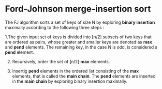 # Ford-Johnson merge-insertion sort

The FJ algorithm sorts a set of keys of size N by exploring **binary insertion** maximally according to the following three steps :

1.The given input set of keys is divided into [n/2] subsets of two keys that are ordered as pairs, whose greater and smaller keys are denoted as **max** and **pend** elements. The remaining key, in the case N is odd, is considered a **pend** element.

2. Recursively, order the set of [n/2] **max** elements.

3. Insertig **pend** elements in the ordered list consisting
of the **max** elements, that is called the **main chain**.
The **pend** elements are inserted in the **main chain** by
exploring binary insertion maximally.
